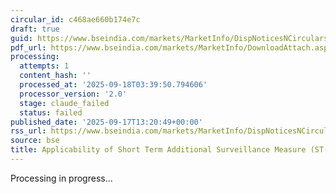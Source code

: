 ```yaml
---
circular_id: c468ae660b174e7c
draft: true
guid: https://www.bseindia.com/markets/MarketInfo/DispNoticesNCirculars.aspx?Noticeid={0073ED4F-A8B0-4560-9D0E-7B6FB8368488}&noticeno=20250917-49&dt=09/17/2025&icount=49&totcount=57&flag=0
pdf_url: https://www.bseindia.com/markets/MarketInfo/DownloadAttach.aspx?id=20250917-49&attachedId=41a53e23-6e2a-4930-a9cb-46c33bec0f0b
processing:
  attempts: 1
  content_hash: ''
  processed_at: '2025-09-18T03:39:50.794606'
  processor_version: '2.0'
  stage: claude_failed
  status: failed
published_date: '2025-09-17T13:20:49+00:00'
rss_url: https://www.bseindia.com/markets/MarketInfo/DispNoticesNCirculars.aspx?Noticeid={0073ED4F-A8B0-4560-9D0E-7B6FB8368488}&noticeno=20250917-49&dt=09/17/2025&icount=49&totcount=57&flag=0
source: bse
title: Applicability of Short Term Additional Surveillance Measure (ST-ASM)
---
```


Processing in progress...